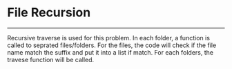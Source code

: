 # File Recursion

---

Recursive traverse is used for this problem. In each folder, a function is called to seprated files/folders. For the files, the code will check if the file name match the suffix and put it into a list if match. For each folders, the travese function will be called.    